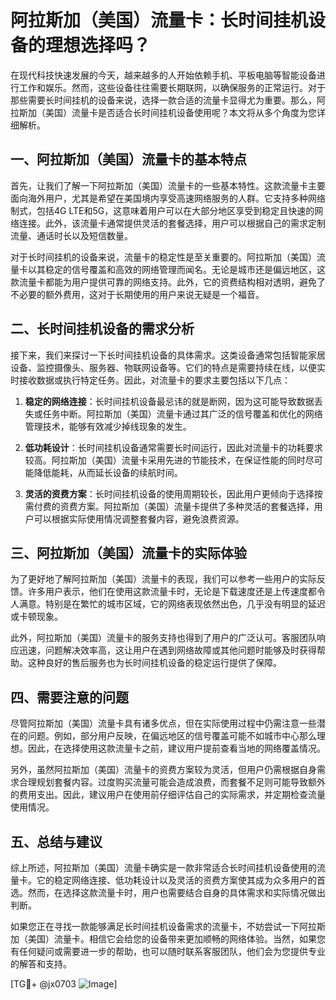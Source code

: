 # 阿拉斯加（美国）流量卡：长时间挂机设备的理想选择吗？

在现代科技快速发展的今天，越来越多的人开始依赖手机、平板电脑等智能设备进行工作和娱乐。然而，这些设备往往需要长期联网，以确保服务的正常运行。对于那些需要长时间挂机的设备来说，选择一款合适的流量卡显得尤为重要。那么，阿拉斯加（美国）流量卡是否适合长时间挂机设备使用呢？本文将从多个角度为您详细解析。

## 一、阿拉斯加（美国）流量卡的基本特点

首先，让我们了解一下阿拉斯加（美国）流量卡的一些基本特性。这款流量卡主要面向海外用户，尤其是希望在美国境内享受高速网络服务的人群。它支持多种网络制式，包括4G LTE和5G，这意味着用户可以在大部分地区享受到稳定且快速的网络连接。此外，该流量卡通常提供灵活的套餐选择，用户可以根据自己的需求定制流量、通话时长以及短信数量。

对于长时间挂机的设备来说，流量卡的稳定性是至关重要的。阿拉斯加（美国）流量卡以其稳定的信号覆盖和高效的网络管理而闻名。无论是城市还是偏远地区，这款流量卡都能为用户提供可靠的网络支持。此外，它的资费结构相对透明，避免了不必要的额外费用，这对于长期使用的用户来说无疑是一个福音。

## 二、长时间挂机设备的需求分析

接下来，我们来探讨一下长时间挂机设备的具体需求。这类设备通常包括智能家居设备、监控摄像头、服务器、物联网设备等。它们的特点是需要持续在线，以便实时接收数据或执行特定任务。因此，对流量卡的要求主要包括以下几点：

1. **稳定的网络连接**：长时间挂机设备最忌讳的就是断网，因为这可能导致数据丢失或任务中断。阿拉斯加（美国）流量卡通过其广泛的信号覆盖和优化的网络管理技术，能够有效减少掉线现象的发生。
   
2. **低功耗设计**：长时间挂机设备通常需要长时间运行，因此对流量卡的功耗要求较高。阿拉斯加（美国）流量卡采用先进的节能技术，在保证性能的同时尽可能降低能耗，从而延长设备的续航时间。

3. **灵活的资费方案**：长时间挂机设备的使用周期较长，因此用户更倾向于选择按需付费的资费方案。阿拉斯加（美国）流量卡提供了多种灵活的套餐选择，用户可以根据实际使用情况调整套餐内容，避免浪费资源。

## 三、阿拉斯加（美国）流量卡的实际体验

为了更好地了解阿拉斯加（美国）流量卡的表现，我们可以参考一些用户的实际反馈。许多用户表示，他们在使用这款流量卡时，无论是下载速度还是上传速度都令人满意。特别是在繁忙的城市区域，它的网络表现依然出色，几乎没有明显的延迟或卡顿现象。

此外，阿拉斯加（美国）流量卡的服务支持也得到了用户的广泛认可。客服团队响应迅速，问题解决效率高，这让用户在遇到网络故障或其他问题时能够及时获得帮助。这种良好的售后服务也为长时间挂机设备的稳定运行提供了保障。

## 四、需要注意的问题

尽管阿拉斯加（美国）流量卡具有诸多优点，但在实际使用过程中仍需注意一些潜在的问题。例如，部分用户反映，在偏远地区的信号覆盖可能不如城市中心那么理想。因此，在选择使用这款流量卡之前，建议用户提前查看当地的网络覆盖情况。

另外，虽然阿拉斯加（美国）流量卡的资费方案较为灵活，但用户仍需根据自身需求合理规划套餐内容。过度购买流量可能会造成浪费，而套餐不足则可能导致额外的费用支出。因此，建议用户在使用前仔细评估自己的实际需求，并定期检查流量使用情况。

## 五、总结与建议

综上所述，阿拉斯加（美国）流量卡确实是一款非常适合长时间挂机设备使用的流量卡。它的稳定网络连接、低功耗设计以及灵活的资费方案使其成为众多用户的首选。然而，在选择这款流量卡时，用户也需要结合自身的具体需求和实际情况做出判断。

如果您正在寻找一款能够满足长时间挂机设备需求的流量卡，不妨尝试一下阿拉斯加（美国）流量卡。相信它会给您的设备带来更加顺畅的网络体验。当然，如果您有任何疑问或需要进一步的帮助，也可以随时联系客服团队，他们会为您提供专业的解答和支持。

[TG💪+ @jx0703 ![Image](https://github.com/user-attachments/assets/dbca1d08-cadb-493c-b0ec-ad6f7a83f270)]
